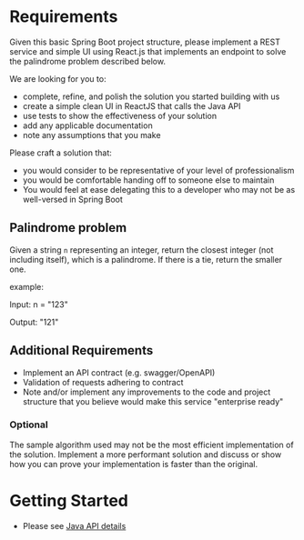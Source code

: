 # Requirements

Given this basic Spring Boot project structure, please implement a
REST service and simple UI using React.js that implements an endpoint to solve the palindrome
problem described below.

We are looking for you to:

* complete, refine, and polish the solution you started building with us
* create a simple clean UI in ReactJS that calls the Java API
* use tests to show the effectiveness of your solution
* add any applicable documentation
* note any assumptions that you make

Please craft a solution that:

* you would consider to be representative of your level of professionalism
* you would be comfortable handing off to someone else to maintain
* You would feel at ease delegating this to a developer who may not be as well-versed in Spring Boot

## Palindrome problem

Given a string `n` representing an integer, return the closest integer
(not including itself), which is a palindrome. If there is a tie,
return the smaller one.

example:

Input: n = "123"

Output: "121"


## Additional Requirements

* Implement an API contract (e.g. swagger/OpenAPI)
* Validation of requests adhering to contract
* Note and/or implement any improvements to the code and project
  structure that you believe would make this service "enterprise
  ready"

### Optional 

The sample algorithm used may not be the most efficient implementation
of the solution. Implement a more performant solution and discuss or
show how you can prove your implementation is faster than the original.

# Getting Started 

- Please see [Java API details](/server/README.md)